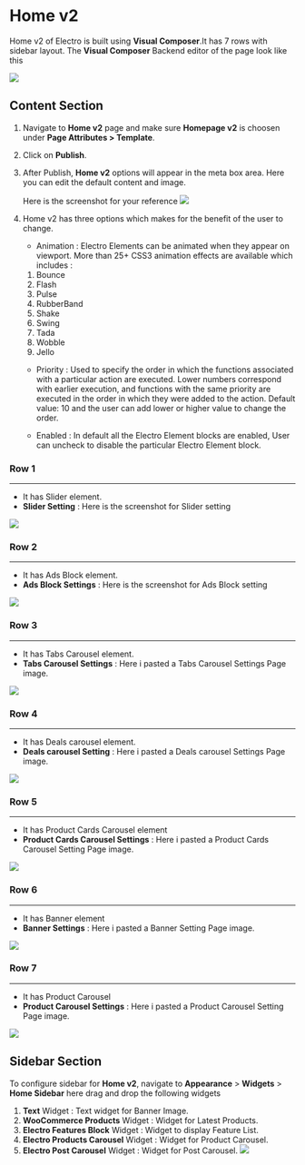 # Home v2

Home v2 of Electro is built using **Visual Composer**.It has 7 rows with sidebar layout. The **Visual Composer** Backend editor of the page look like this

![](http://transvelo.github.io/docs/electro/images/home-v2-setting.png)

## Content Section

1. Navigate to **Home v2** page and make sure **Homepage v2** is choosen under **Page Attributes > Template**.
2. Click on **Publish**.
3. After Publish, **Home v2** options will appear in the meta box area. Here you can edit the default content and image.

    Here is the screenshot for your reference
    ![](http://transvelo.github.io/docs/electro/images/home-v2-option.png)

4. Home v2 has three options which makes for the benefit of the user to change.
    * Animation : Electro Elements can be animated when they appear on viewport. More than 25+ CSS3 animation effects are available which includes :

    1. Bounce
    2. Flash
    3. Pulse
    4. RubberBand
    5. Shake
    6. Swing
    7. Tada
    8. Wobble
    9. Jello

    * Priority : Used to specify the order in which the functions associated with a particular action are executed. Lower numbers correspond with earlier execution, and functions with the same priority are executed in the order in which they were added to the action. Default value: 10 and the user can add lower or higher value to change the order.

    * Enabled : In default all the Electro Element blocks are enabled, User can uncheck to disable the particular Electro Element block.

### Row 1
---
* It has Slider element.
* **Slider Setting** : Here is the screenshot for Slider setting

![](http://transvelo.github.io/docs/electro/images/home-v2-slider-setting.png)

### Row 2
---
* It has Ads Block element.
* **Ads Block Settings** : Here is the screenshot for Ads Block setting

![](http://transvelo.github.io/docs/electro/images/home-v2-ads-setting.png)


### Row 3
---
* It has Tabs Carousel element.
* **Tabs Carousel Settings** : Here i pasted a Tabs Carousel Settings Page image.

![](http://transvelo.github.io/docs/electro/images/home2-tabs-carousel-setting.png)

### Row 4
---
* It has Deals carousel element.
* **Deals carousel Setting** : Here i pasted a Deals carousel Settings Page image.

![](http://transvelo.github.io/docs/electro/images/home2-deal-carousel-setting.png)

### Row 5
---
* It has Product Cards Carousel element
* **Product Cards Carousel Settings** : Here i pasted a Product Cards Carousel Setting Page image.

![](http://transvelo.github.io/docs/electro/images/home2-products-cards-carousel-setting.png)

### Row 6
---
* It has Banner element
* **Banner Settings** : Here i pasted a Banner Setting Page image.

![](http://transvelo.github.io/docs/electro/images/home2-banner-setting.png)

### Row 7
---
* It has Product Carousel
* **Product Carousel Settings** : Here i pasted a Product Carousel Setting Page image.

![](http://transvelo.github.io/docs/electro/images/home2-products-carousel-setting.png)

## Sidebar Section

To configure sidebar for **Home v2**, navigate to **Appearance** > **Widgets** > **Home Sidebar** here drag and drop the following widgets

1. **Text** Widget : Text widget for Banner Image.
2. **WooCommerce Products** Widget : Widget for Latest Products.
3. **Electro Features Block** Widget : Widget to display Feature List.
4. **Electro Products Carousel** Widget : Widget for Product Carousel.
5. **Electro Post Carousel** Widget : Widget for Post Carousel.
![](http://transvelo.github.io/docs/electro/images/home2-sidebar-setting.png)
